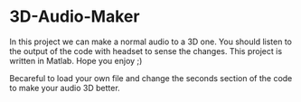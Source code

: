 # 3D-Audio-Maker
In this project we can make a normal audio to a 3D one. You should listen to the output of the code with headset to sense the changes. This project is written in Matlab. Hope you enjoy ;)

Becareful to load your own file and change the seconds section of the code to make your audio 3D better.
